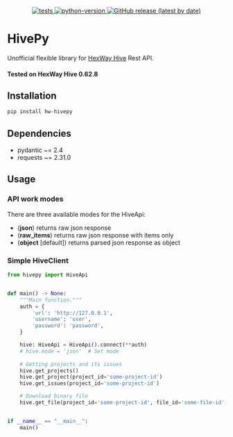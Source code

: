 <p align="center">
  <a href="https://github.com/Cur1iosity/hivepy/actions/workflows/run-tests.yml">
    <img src="https://github.com/Cur1iosity/hivepy/actions/workflows/run-tests.yml/badge.svg" alt="tests">
  </a>
  <a href="https://img.shields.io/badge/python-3.12-blue">
    <img src="https://img.shields.io/badge/python-3.12-blue" alt="python-version">
  </a>
  <a href="https://img.shields.io/github/v/release/Cur1iosity/hivepy">
    <img src="https://img.shields.io/github/v/release/Cur1iosity/hivepy" alt="GitHub release (latest by date)">
  </a>
</p>

# HivePy

Unofficial flexible library for [HexWay Hive](https://hexway.io/hive/) Rest API.

#### Tested on HexWay Hive 0.62.8

## Installation
```bash
pip install hw-hivepy
```

## Dependencies

- pydantic ~= 2.4
- requests ~= 2.31.0

## Usage
### API work modes
There are three available modes for the HiveApi:
- (**json**) returns raw json response
- (**raw_items**) returns raw json response with items only
- (**object** [default]) returns parsed json response as object

### Simple HiveClient
```python
from hivepy import HiveApi


def main() -> None:
    """Main function."""
    auth = {
        'url': 'http://127.0.0.1',
        'username': 'user',
        'password': 'password',
    }

    hive: HiveApi = HiveApi().connect(**auth)
    # hive.mode = 'json'  # Set mode
    
    # Getting projects and its issues
    hive.get_projects()
    hive.get_project(project_id='some-project-id')
    hive.get_issues(project_id='some-project-id')

    # Download binary file
    hive.get_file(project_id='some-project-id', file_id='some-file-id')


if __name__ == "__main__":
    main()


```

